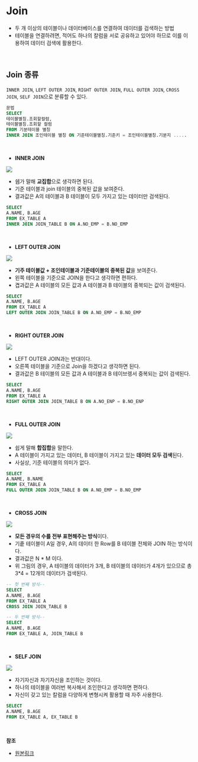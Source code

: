 # Join
* 두 개 이상의 테이블이나 데이터베이스를 연결하여 데이터를 검색하는 방법
* 테이블을 연결하려면, 적어도 하나의 칼럼을 서로 공유하고 있어야 하므로 이를 이용하여 데이터 검색에 활용한다.

<br/>

## Join 종류
`INNER JOIN`, `LEFT OUTER JOIN`, `RIGHT OUTER JOIN`, `FULL OUTER JOIN`, `CROSS JOIN`, `SELF JOIN`으로 분류할 수 있다.

``` sql
문법
SELECT 
테이블별칭.조회할컬럼,
테이블별칭.조회할 컬럼
FROM 기분테이블 별칭
INNER JOIN 조인테이블 별칭 ON 기준테이블별칭.기준키 = 조인테이블별칭.기분지 .....
```

<br/>

* **INNER JOIN**

![](https://img1.daumcdn.net/thumb/R1280x0/?scode=mtistory2&fname=http%3A%2F%2Fcfile9.uf.tistory.com%2Fimage%2F99799F3E5A8148D7036659)

* 쉡가 말해 **교집합**으로 생각하면 된다.
* 기준 테이블과 join 테이블의 중복된 값을 보여준다.
* 결과값은 A의 테이블과 B 테이블이 모두 가지고 있는 데이터만 검색된다.

```sql
SELECT
A.NAME, B.AGE
FROM EX_TABLE A
INNER JOIN JOIN_TABLE B ON A.NO_EMP = B.NO_EMP
```

<br/>

* **LEFT OUTER JOIN**

![](https://img1.daumcdn.net/thumb/R1280x0/?scode=mtistory2&fname=http%3A%2F%2Fcfile6.uf.tistory.com%2Fimage%2F997E7F415A81490507F027)

* **기주 테이블값 + 조인테이블과 기준테이블의 중복된 값**을 보여준다.
* 왼쪽 테이블을 기준으로 JOIN을 한다고 생각하면 편하다.
* 겹과값은 A 테이블의 모든 값과 A 테이블과 B 테이블의 중복되는 값이 검색된다.

``` sql
SELECT
A.NAME, B.AGE
FROM EX_TABLE A
LEFT OUTER JOIN JOIN_TABLE B ON A.NO_EMP = B.NO_EMP
```

<br/>

* **RIGHT OUTER JOIN**

![](https://img1.daumcdn.net/thumb/R1280x0/?scode=mtistory2&fname=http%3A%2F%2Fcfile25.uf.tistory.com%2Fimage%2F9984CE355A8149180ABD1D)

* LEFT OUTER JOIN과는 반대이다.
* 오른쪽 테이블을 기준으로 Join을 하겠다고 생각하면 된다.
* 결과값은 B 테이블의 모든 값과 A 테이블과 B 테이브렝서 중복되는 값이 검색된다.

``` sql
SELECT
A.NAME, B.AGE
FROM EX_TABLE A
RIGHT OUTER JOIN JOIN_TABLE B ON A.NO_ENP = B.NO_ENP
```

<br/>

* **FULL OUTER JOIN**

![](https://img1.daumcdn.net/thumb/R1280x0/?scode=mtistory2&fname=http%3A%2F%2Fcfile24.uf.tistory.com%2Fimage%2F99195F345A8149391BE0C3)

* 쉽게 말해 **합집합**을 말한다. 
* A 테이블이 가지고 있는 데이터, B 테이블이 가지고 있는 **데이터 모두 검색**된다.
* 사실상, 기준 테이블의 의미가 없다.

``` sql
SELECT
A.NAME, B.NAME
FROM EX_TABLE A
FULL OUTER JOIN JOIN_TABLE B ON A.NO_EMP = B.NO_EMP
```

<br/>

* **CROSS JOIN**

![](https://img1.daumcdn.net/thumb/R1280x0/?scode=mtistory2&fname=http%3A%2F%2Fcfile10.uf.tistory.com%2Fimage%2F993F4E445A8A2D281AC66B)

* **모든 경우의 수를 전부 표현해주는 방식**이다.
* 기줕 테이블이 A일 경우, A의 데이터 한 Row를 B 테이블 전체와 JOIN 하는 방식이다.
* 결과값은 N * M 이다.
* 위 그림의 경우, A 테이블의 데이터가 3개, B 테이블의 데이터가 4개가 있으므로 총 3*4 = 12개의 데이터가 검색된다.

``` sql
-- 첫 번째 방식--
SELECT
A.NAME, B.AGE
FROM EX_TABLE A
CROSS JOIN JOIN_TABLE B

-- 두 번째 방식--
SELECT 
A.NAME, B.AGE
FROM EX_TABLE A, JOIN_TABLE B
```

<br/>

* **SELF JOIN**

![](https://img1.daumcdn.net/thumb/R1280x0/?scode=mtistory2&fname=http%3A%2F%2Fcfile25.uf.tistory.com%2Fimage%2F99341D335A8A363D0614E8)

* 자기자신과 자기자신을 조인하는 것이다.
* 하나의 테이블을 여러번 복사해서 조인한다고 생각하면 편하다.
* 자신이 갖고 있는 칼럼을 다양하게 변형시켜 활용할 때 자주 사용한다.

``` sql
SELECT 
A.NAME, B.AGE
FROM EX_TABLE A, EX_TABLE B
```

<br/>

**참조**
* [원본링크](https://gyoogle.dev/blog/computer-science/data-base/Join.html)